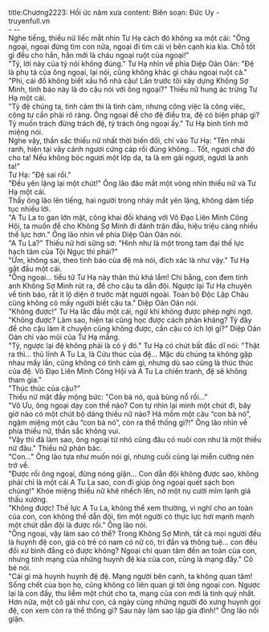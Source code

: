 title:Chương2223: Hồi ức năm xưa
content:
Biên soạn: Đức Uy - truyenfull.vn<br>- --<br>Nghe tiếng, thiếu nữ liếc mắt nhìn Tư Hạ cách đó không xa một cái: "Ông ngoại, ngoại đừng tìm con nữa, ngoại đi tìm cái vị bên cạnh kia kìa. Chỗ tốt gì đều cho hắn, hắn mới là cháu ngoại ruột của ngoại!"<br>"Tỷ, lời này của tỷ nói không đúng." Tư Hạ nhìn về phía Diệp Oản Oản: "Đệ là phụ tá của ông ngoại, lại nói, cũng không khác gì cháu ngoại ruột cả."<br>"Phi, cái đồ không biết xấu hổ nhà cậu! Lần trước tôi xây dựng Không Sợ Minh, tình báo này là do cậu nói với ông ngoại?" Thiếu nữ hung ác trừng Tư Hạ một cái.<br>"Tỷ đệ chúng ta, tình cảm thì là tình cảm, nhưng công việc là công việc, công tư cần phải rõ ràng. Ông ngoại để cho đệ điều tra, đệ có biện pháp gì? Tỷ muốn trách đừng trách đệ, tỷ trách ông ngoại ấy." Tư Hạ bình tĩnh mở miệng nói.<br>Nghe vậy, thần sắc thiếu nữ nhất thời biến đổi, chỉ vào Tư Hạ: "Tên nhãi ranh, hiện tại vây cánh ngươi cứng cáp rồi đúng không... Tốt, ngươi chờ đó cho ta! Nếu không bóc ngươi một lớp da, ta là em gái ngươi, ngươi là anh ta!"<br>Tư Hạ: "Đệ sai rồi."<br>"Đều yên lặng lại một chút!" Ông lão đảo mắt một vòng nhìn thiếu nữ và Tư Hạ một cái.<br>Thấy ông lão lên tiếng, hai người trong nháy mắt yên lặng, không dám tiếp tục nhiều lời.<br>"A Tu La to gan lớn mật, công khai đối kháng với Võ Đạo Liên Minh Công Hội, ta muốn để cho Không Sợ Minh đi đánh trận đầu, hiệu triệu càng nhiều thế lực hơn." Ông lão nhìn về phía Diệp Oản Oản nói.<br>"A Tu La?" Thiếu nữ hơi sững sờ: "Hình như là một trong tam đại thế lực hạch tâm của Tội Ngục thì phải?"<br>"Ừm, không sai, theo tình báo của đệ mà nói, đích xác là như vậy." Tư Hạ gật đầu một cái.<br>"Ông ngoại... tiểu tử Tư Hạ này thân thủ khá lắm! Chi bằng, con đem tinh anh Không Sợ Minh rút ra, để cho cậu ta dẫn đội. Ngược lại Tư Hạ chuyên về tình báo, rất ít lộ diện ở trước mặt người ngoài. Toàn bộ Độc Lập Châu cũng không có mấy người biết cậu ta." Diệp Oản Oản nói.<br>"Không được!" Tư Hạ lắc đầu một cái, ngữ khí không được phép nghi ngờ.<br>"Không được? Làm sao, hiện tại cũng học được cách phản kháng? Tỷ đây để cho cậu làm ít chuyện cũng không được, cần cậu có ích lợi gì?" Diệp Oản Oản chỉ vào mũi của Tư Hạ mắng.<br>"Tỷ, ngược lại đệ không phải là có ý đó." Tư Hạ có chút bất đắc dĩ nói: "Thật ra thì... thủ lĩnh A Tu La, là Cửu thúc của đệ... Mặc dù chúng ta không gặp nhau mấy lần, cũng không có tình cảm gì, nhưng dù sao cũng là thúc thúc của đệ. Võ Đạo Liên Minh Công Hội và A Tu La chiến tranh, đệ sẽ không tham gia."<br>"Thúc thúc của cậu?"<br>Thiếu nữ mặt đầy mộng bức: "Con bà nó, quá bùng nổ rồi..."<br>"Vô Ưu, ông ngoại dạy con thế nào? Con tự nhìn lại mình một chút đi, bây giờ nào có một chút bộ dáng thiếu nữ nào? Há mồm một câu “con bà nó”, ngậm miệng một câu “con bà nó”, còn ra thể thống gì?!" Ông lão nhìn về phía thiếu nữ, thần sắc không vui.<br>"Vậy thì đã làm sao, ông ngoại từ nhỏ cũng đâu có nuôi con như là một thiếu nữ đâu." Thiếu nữ phản bác.<br>"Con..." Ông lão tựa như muốn nói gì, nhưng cuối cùng lại miễn cưỡng nén trở về.<br>"Được rồi ông ngoại, đừng nóng giận... Con dẫn đội không được sao, không phải chỉ là một cái A Tu La sao, con đi giúp ông ngoại quét sạch bọn chúng!" Khóe miệng thiếu nữ khẽ nhếch lên, nở một nụ cười mỉm lạnh giá thấu xương.<br>"Không được! Thế lực A Tu La, không thể xem thường, vì nghĩ cho an toàn của con, con không thể dẫn đội, tìm một người có thực lực hơi mạnh mạnh một chút dẫn đội là được rồi." Ông lão nói.<br>"Ông ngoại, vậy làm sao có thể? Trong Không Sợ Minh, tất cả mọi người đều là huynh đệ con, già có trẻ có nam có nữ có, trí đần và thông tuệ... con đều đối xử bình đẳng có được không? Ngoại chỉ quan tâm đến an toàn của con, nhưng tính mạng của những huynh đệ kia của con, cũng là mạng đấy." Cô bé nói.<br>"Cái gì mà huynh huynh đệ đệ. Mạng người bên cạnh, ta không quan tâm! Sống chết của bọn họ, cũng không có liên quan gì tới ông ngoại con. Ngược lại là con đấy, thu liễm một chút cho ta, mạng của con mới là tinh quý nhất. Hơn nữa, một cô gái như con, cả ngày cùng những người đó xưng huynh gọi đệ, con xem còn ra thể thống gì? Sau này làm sao lập gia đình!" Ông lão nổi giận.
